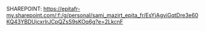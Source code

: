 SHAREPOINT: https://epitafr-my.sharepoint.com/:f:/g/personal/sami_mazirt_epita_fr/EsYjAgviGqtDre3e60KQ43YBDUjcxrIrJCpQZsS9sKOq6g?e=2LkcnF